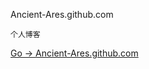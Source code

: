 Ancient-Ares.github.com

    个人博客

<a href="https://Ancient-Ares.github.io">Go -> Ancient-Ares.github.com </a>